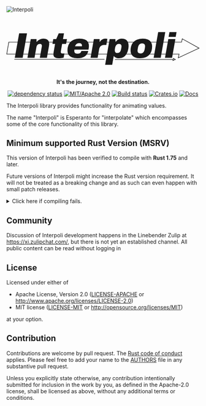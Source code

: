 ![Interpoli](https://github.com/user-attachments/assets/15ef4aea-6f73-494b-bac5-b91b5646a9de)<div align="center">

<svg viewBox="0 0 1881 536" xmlns="http://www.w3.org/2000/svg">
  <path fill="none" stroke="currentColor" stroke-miterlimit="3" stroke-width="5" stroke-linecap="round" d="M1015.5 230.7l-.8 4.15h691l6.7-32.6 164.05 90.95-202.6 94.7 7.55-36.35H991.85l-.65 3.25m632.35 49.05l-2.15 9.6 23.7-9.6-18.9-10.6-2.65 10.6h-564.5m-67.2-52.3l22.85-116.7H535.95l-25.8 116.7h481.7zm-481.7 0l-5.35 24.1m31.15-140.8H22.75l-19.8 116.7h507.2M78.55 401.7h874.4"/>
  <path fill="currentColor" d="M81.585 387.518l42.18-237.871h76.41l-42.18 237.871zm123.085 0l32.154-182.552h56.01v27.66h2.42q8.644-10.719 19.017-17.634 10.718-7.26 22.473-10.718 11.755-3.457 23.856-3.457 19.362 0 31.463 5.877 12.447 5.878 18.325 16.942 6.223 10.718 6.223 26.276 0 4.495-.691 9.335-.346 4.84-1.038 10.027l-20.744 118.244h-68.803l19.361-109.946q.346-1.729.346-3.458.346-1.728.346-3.111 0-5.878-2.42-10.027-2.075-4.495-6.224-6.915t-10.718-2.42-12.447 2.42q-5.532 2.075-10.026 6.224-4.15 3.803-7.26 8.989-2.767 5.186-3.804 11.064l-19.016 107.18zm307.366 4.15q-16.595 0-29.042-3.458-12.101-3.458-19.016-11.41-6.57-8.298-6.57-22.473 0-4.149 1.038-12.101t3.457-22.82l11.756-67.765h-25.585l8.298-46.675h28.35l24.548-55.32h51.17l-9.68 55.32h38.723l-8.298 46.675h-38.723l-11.41 64.308q-.691 4.495-1.383 8.298-.345 3.458-.345 6.57 0 6.569 3.111 10.372 3.458 3.803 12.793 3.803h19.361l-7.26 40.452q-5.878 1.729-14.176 3.112-8.298 1.728-16.595 2.42-8.298.691-14.522.691zm178.404 0q-29.734 0-51.17-7.953-21.436-8.298-33.191-24.893-11.41-16.942-11.41-42.873 0-7.606.346-14.52.691-7.261 2.074-13.83 5.187-29.043 20.745-48.059 15.559-19.362 39.07-29.043 23.855-9.68 52.552-9.68 30.08 0 50.825 7.606 21.09 7.606 31.808 23.51 11.064 15.56 11.064 40.107 0 5.532-.692 13.138t-3.457 22.82H662.089q-.345 2.42-1.037 6.223-.346 3.457-.346 6.223 0 8.644 3.112 14.867 3.112 6.223 10.027 9.335 6.914 3.112 17.633 3.112 9.335 0 15.904-2.075 6.915-2.074 11.41-5.532 4.494-3.803 7.26-8.643 2.766-4.84 3.803-10.372h66.729q-2.766 16.25-11.064 29.388-7.952 13.138-21.436 22.473-13.139 8.99-31.809 13.83-18.324 4.84-41.835 4.84zm-22.473-116.17h67.074q.346-1.73.346-3.804.346-2.074.346-3.457 0-7.607-3.112-12.793-2.766-5.186-8.644-7.952-5.877-2.766-14.175-2.766-11.41 0-19.707 3.803-8.298 3.803-13.83 10.718-5.186 6.57-8.298 16.25zm151.436 112.02l32.154-182.552h56.01v27.66h2.42q6.224-10.373 14.522-17.634 8.644-7.26 18.324-10.718 10.027-3.803 20.4-3.803 6.914 0 12.1 1.383t7.607 2.766l-10.027 57.74h-22.127q-11.064 0-19.362 3.11-8.298 2.767-14.176 8.644-5.877 5.532-9.68 13.83-3.458 7.952-5.187 18.325l-14.175 81.25zm142.1 68.112l43.564-250.664h56.01l1.384 25.93h2.42q11.755-16.25 26.277-23.164 14.867-6.915 31.462-6.915 21.436 0 36.303 7.606 15.213 7.606 22.82 23.165 7.952 15.558 7.952 39.415 0 6.569-.692 13.83t-2.074 15.212q-5.532 30.426-17.633 50.825t-30.426 30.77q-18.324 10.027-42.872 10.027-10.372 0-19.707-2.074-9.336-2.075-16.942-6.57-7.26-4.84-12.1-12.1h-2.421l-14.867 84.707zm118.59-114.787q11.065 0 18.325-4.495t11.41-12.446q4.494-7.953 6.569-18.67l3.112-16.596q1.037-5.878 1.037-8.298.346-2.766.346-4.495 0-7.606-2.766-12.792-2.42-5.532-7.953-8.298-5.186-3.112-14.175-3.112-10.718 0-18.67 5.186-7.607 5.186-12.447 14.176-4.495 8.643-6.57 19.361-1.382 7.607-2.074 12.101-.691 4.495-1.037 6.915v3.803q0 7.953 2.42 14.176t7.953 10.027q5.531 3.457 14.52 3.457zm220.24 50.824q-28.006 0-48.75-8.298-20.4-8.297-31.463-25.239-11.064-16.941-11.064-42.526 0-7.261.346-14.176.692-6.915 2.074-13.138 5.187-29.388 20.745-48.75 15.559-19.362 39.76-29.043 24.203-9.68 54.974-9.68 28.351 0 48.75 8.643 20.745 8.298 31.808 25.24 11.41 16.941 11.41 42.872 0 24.202-6.224 43.218-6.223 18.67-17.632 32.845-10.373 12.793-24.894 21.437-14.521 8.297-32.154 12.446-17.287 4.15-37.686 4.15zm4.84-46.675q12.101 0 20.399-4.495 8.298-4.84 13.138-13.484 5.186-8.643 7.26-20.744 2.075-12.101 3.113-17.98 1.037-6.223 1.037-8.988.346-3.112.346-4.84 0-8.644-3.112-14.522-2.766-5.878-8.99-8.99-6.223-3.457-16.25-3.457-12.1 0-20.398 4.84-8.298 4.495-13.484 13.485-4.84 8.643-6.915 20.744-2.075 11.755-3.112 17.979-1.037 6.223-1.383 8.99v4.494q0 8.298 2.766 14.521 3.112 5.878 9.335 9.335 6.224 3.112 16.25 3.112zm128.617 42.526l44.255-250.664h68.803l-44.255 250.664zm145.904-203.989l8.298-46.675h68.803l-8.298 46.675zm-35.266 203.99l32.154-182.553h68.803l-32.154 182.552z"/>
</svg>


**It's the journey, not the destination.**

<!-- TODO: Fix [![Linebender Zulip, #kurbo stream](https://img.shields.io/badge/Linebender-%23kurbo-red?logo=Zulip)](https://xi.zulipchat.com/#narrow/stream/260979-kurbo) -->
[![dependency status](https://deps.rs/repo/github/linebender/interpoli/status.svg)](https://deps.rs/repo/github/linebender/interpoli)
[![MIT/Apache 2.0](https://img.shields.io/badge/license-MIT%2FApache-blue.svg)](#license)
[![Build status](https://github.com/linebender/interpoli/workflows/CI/badge.svg)](https://github.com/linebender/interpoli/actions)
[![Crates.io](https://img.shields.io/crates/v/interpoli.svg)](https://crates.io/crates/interpoli)
[![Docs](https://docs.rs/interpoli/badge.svg)](https://docs.rs/interpoli)

</div>

The Interpoli library provides functionality for animating values.

The name "Interpoli" is Esperanto for "interpolate" which encompasses some of the core functionality of this library.

## Minimum supported Rust Version (MSRV)

This version of Interpoli has been verified to compile with **Rust 1.75** and later.

Future versions of Interpoli might increase the Rust version requirement.
It will not be treated as a breaking change and as such can even happen with small patch releases.

<details>
<summary>Click here if compiling fails.</summary>

As time has passed, some of Interpoli's dependencies could have released versions with a higher Rust requirement.
If you encounter a compilation issue due to a dependency and don't want to upgrade your Rust toolchain, then you could downgrade the dependency.

```sh
# Use the problematic dependency's name and version
cargo update -p package_name --precise 0.1.1
```
</details>

## Community

<!-- TODO: Fix [![Linebender Zulip, #kurbo stream](https://img.shields.io/badge/Linebender-%23kurbo-red?logo=Zulip)](https://xi.zulipchat.com/#narrow/stream/260979-kurbo) -->

Discussion of Interpoli development happens in the Linebender Zulip at <https://xi.zulipchat.com/>, but there is not yet an established channel.
All public content can be read without logging in

## License

Licensed under either of

- Apache License, Version 2.0
   ([LICENSE-APACHE](LICENSE-APACHE) or <http://www.apache.org/licenses/LICENSE-2.0>)
- MIT license
   ([LICENSE-MIT](LICENSE-MIT) or <http://opensource.org/licenses/MIT>)

at your option.

## Contribution

Contributions are welcome by pull request. The [Rust code of conduct] applies.
Please feel free to add your name to the [AUTHORS] file in any substantive pull request.

Unless you explicitly state otherwise, any contribution intentionally submitted
for inclusion in the work by you, as defined in the Apache-2.0 license, shall be
licensed as above, without any additional terms or conditions.

[Rust Code of Conduct]: https://www.rust-lang.org/policies/code-of-conduct
[AUTHORS]: ./AUTHORS
